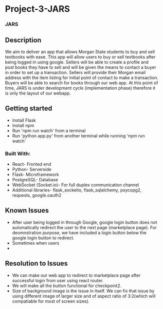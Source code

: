 # Project-3-JARS

### JARS

## Description

We aim to deliver an app that allows Morgan State students to buy and sell textbooks with ease. This app will allow users to  buy or sell textbooks after being logged in using google. Sellers  will be able to create a profile and post books they have to sell and will be given the means to contact a buyer in order to set up a transaction. Sellers will provide their Morgan email address with the item listing for initial point of contact to make a transaction. Buyers will be able to search for books through our web app.
At this point of time, JARS is under development cycle (implementation phase) therefore it is only the layout of our webapp.

## Getting started
- Install Flask
- Install npm
- Run 'npm run watch' from a terminal
- Run 'python app.py' from another terminal while running 'npm run watch'

### Built With:
- React- Fronted end
- Python- Serverside
- Flask- Microframework
- PostgreSQL- Database
- WebSocket (Socket.io)- For full duplex communication channel
- Additional libraries- flask_socketio, flask_sqlalchemy, psycopg2, requests, google.oauth2


## Known Issues
- After user being logged in through Google, google login button does not automatically redirect the user to the next page (marketplace page). For deomnstration purpose, we have included a login button below the google login button to redirect.
- Sometimes when users 
- 

## Resolution to Issues
- We can make our web app to redirect to marketplace page after successful login from user using react router.
- We will make all the button functional for checkpoint2.
- Size of background image is the issue in itself. We can fix that issue by using different image of larger size and of aspect ratio of 3:2(which will compatiable for most of screen sizes).